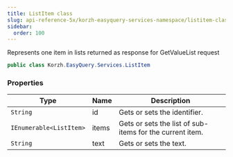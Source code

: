 ```yaml
---
title: ListItem class
slug: api-reference-5x/korzh-easyquery-services-namespace/listitem-class
sidebar:
  order: 100
---
```


Represents one item in lists returned as response for GetValueList request
```csharp
public class Korzh.EasyQuery.Services.ListItem

```

### Properties

| Type | Name | Description | 
| --- | --- | --- | 
| `String` | id | Gets or sets the identifier. | 
| `IEnumerable<ListItem>` | items | Gets or sets the list of sub-items for the current item. | 
| `String` | text | Gets or sets the text. |

